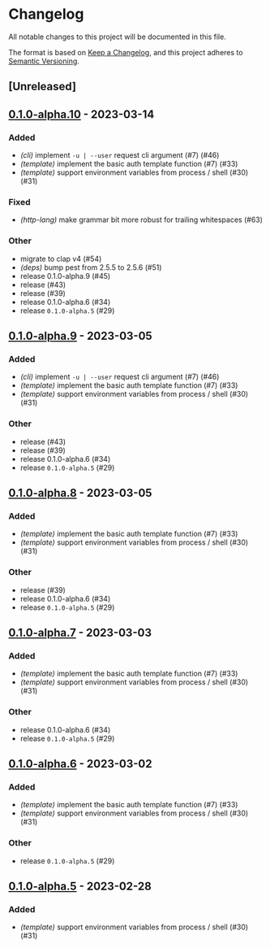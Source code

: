 # Changelog
All notable changes to this project will be documented in this file.

The format is based on [Keep a Changelog](https://keepachangelog.com/en/1.0.0/),
and this project adheres to [Semantic Versioning](https://semver.org/spec/v2.0.0.html).

## [Unreleased]

## [0.1.0-alpha.10](https://github.com/curlz-rs/curlz/compare/v0.1.0-alpha.9...v0.1.0-alpha.10) - 2023-03-14

### Added
- *(cli)* implement `-u | --user` request cli argument (#7) (#46)
- *(template)* implement the basic auth template function (#7) (#33)
- *(template)* support environment variables from process / shell (#30) (#31)

### Fixed
- *(http-lang)* make grammar bit more robust for trailing whitespaces (#63)

### Other
- migrate to clap v4 (#54)
- *(deps)* bump pest from 2.5.5 to 2.5.6 (#51)
- release 0.1.0-alpha.9 (#45)
- release (#43)
- release (#39)
- release 0.1.0-alpha.6 (#34)
- release `0.1.0-alpha.5` (#29)

## [0.1.0-alpha.9](https://github.com/curlz-rs/curlz/compare/v0.1.0-alpha.8...v0.1.0-alpha.9) - 2023-03-05

### Added
- *(cli)* implement `-u | --user` request cli argument (#7) (#46)
- *(template)* implement the basic auth template function (#7) (#33)
- *(template)* support environment variables from process / shell (#30) (#31)

### Other
- release (#43)
- release (#39)
- release 0.1.0-alpha.6 (#34)
- release `0.1.0-alpha.5` (#29)

## [0.1.0-alpha.8](https://github.com/curlz-rs/curlz/compare/v0.1.0-alpha.7...v0.1.0-alpha.8) - 2023-03-05

### Added
- *(template)* implement the basic auth template function (#7) (#33)
- *(template)* support environment variables from process / shell (#30) (#31)

### Other
- release (#39)
- release 0.1.0-alpha.6 (#34)
- release `0.1.0-alpha.5` (#29)

## [0.1.0-alpha.7](https://github.com/curlz-rs/curlz/compare/v0.1.0-alpha.6...v0.1.0-alpha.7) - 2023-03-03

### Added
- *(template)* implement the basic auth template function (#7) (#33)
- *(template)* support environment variables from process / shell (#30) (#31)

### Other
- release 0.1.0-alpha.6 (#34)
- release `0.1.0-alpha.5` (#29)

## [0.1.0-alpha.6](https://github.com/curlz-rs/curlz/compare/v0.1.0-alpha.5...v0.1.0-alpha.6) - 2023-03-02

### Added
- *(template)* implement the basic auth template function (#7) (#33)
- *(template)* support environment variables from process / shell (#30) (#31)

### Other
- release `0.1.0-alpha.5` (#29)

## [0.1.0-alpha.5](https://github.com/curlz-rs/curlz/compare/v0.1.0-alpha.4...v0.1.0-alpha.5) - 2023-02-28

### Added
- *(template)* support environment variables from process / shell (#30) (#31)
